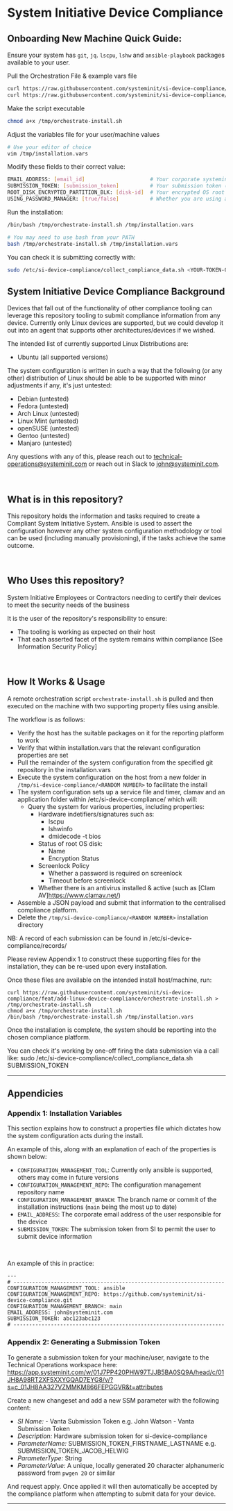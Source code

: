 # System Initiative Device Compliance
## Onboarding New Machine Quick Guide:

Ensure your system has `git`, `jq`. `lscpu`, `lshw` and `ansible-playbook` packages available to your user.

Pull the Orchestration File & example vars file
```bash
curl https://raw.githubusercontent.com/systeminit/si-device-compliance/main/orchestrate-install.sh > /tmp/orchestrate-install.sh
curl https://raw.githubusercontent.com/systeminit/si-device-compliance/main/installation.vars.example > /tmp/installation.vars
```

Make the script executable
```bash
chmod a+x /tmp/orchestrate-install.sh 
```

Adjust the variables file for your user/machine values
```bash
# Use your editor of choice
vim /tmp/installation.vars
```

Modify these fields to their correct value:
```bash
EMAIL_ADDRESS: [email_id]                     # Your corporate systeminit.com email id
SUBMISSION_TOKEN: [submission_token]          # Your submission token (or path to a single-line file containing it) # Appendix 2 - Generating a Submission Token
ROOT_DISK_ENCRYPTED_PARTITION_BLK: [disk-id]  # Your encrypted OS root disk blk
USING_PASSWORD_MANAGER: [true/false]          # Whether you are using a password manager
```

Run the installation:
```bash
/bin/bash /tmp/orchestrate-install.sh /tmp/installation.vars

# You may need to use bash from your PATH
bash /tmp/orchestrate-install.sh /tmp/installation.vars
```

You can check it is submitting correctly with:
```bash
sudo /etc/si-device-compliance/collect_compliance_data.sh <YOUR-TOKEN-OR-PATH>
```

## System Initiative Device Compliance Background

Devices that fall out of the functionality of other compliance tooling can leverage this repository tooling to submit compliance information from any device. Currently only Linux devices are supported, but we could develop it out into an agent that supports other architectures/devices if we wished.

The intended list of currently supported Linux Distributions are:
* Ubuntu (all supported versions)

The system configuration is written in such a way that the following (or any other) distribution of Linux should be able to be supported with minor adjustments if any, it's just untested:
* Debian (untested)
* Fedora (untested)
* Arch Linux (untested)
* Linux Mint (untested)
* openSUSE (untested)
* Gentoo (untested)
* Manjaro (untested)

Any questions with any of this, please reach out to [technical-operations@systeminit.com](mailto:technical-operations@systeminit.com) or reach out in Slack to john@systeminit.com.

<br/>

## What is in this repository?

This repository holds the information and tasks required to create a Compliant System Initiative System. Ansible is used to assert the configuration however any other system configuration methodology or tool can be used (including manually provisioning), if the tasks achieve the same outcome.

<br/>

## Who Uses this repository?

System Initiative Employees or Contractors needing to certify their devices to meet the security needs of the business

It is the user of the repository's responsibility to ensure:
- The tooling is working as expected on their host
- That each asserted facet of the system remains within compliance [See Information Security Policy]

<br/>

## How It Works & Usage
A remote orchestration script `orchestrate-install.sh` is pulled and then executed on the machine with two supporting property files using ansible. 

The workflow is as follows:
- Verify the host has the suitable packages on it for the reporting platform to work
- Verify that within installation.vars that the relevant configuration properties are set
- Pull the remainder of the system configuration from the specified git repository in the installation.vars
- Execute the system configuration on the host from a new folder in `/tmp/si-device-compliance/<RANDOM NUMBER>` to facilitate the install
- The system configuration sets up a service file and timer, clamav and an application folder within /etc/si-device-compliance/ which will:
  - Query the system for various properties, including properties:
    - Hardware indetifiers/signatures such as:
        - lscpu 
        - lshwinfo
        - dmidecode -t bios
    - Status of root OS disk:
        - Name
        - Encryption Status
    - Screenlock Policy
      - Whether a password is required on screenlock
      - Timeout before screenlock
    - Whether there is an antivirus installed & active (such as [Clam AV]https://www.clamav.net/)
- Assemble a JSON payload and submit that information to the centralised compliance platform. 
- Delete the `/tmp/si-device-compliance/<RANDOM NUMBER>` installation directory

NB: A record of each submission can be found in /etc/si-device-compliance/records/

Please review Appendix 1 to construct these supporting files for the installation, they can be re-used upon every installation.

Once these files are available on the intended install host/machine, run:
```
curl https://raw.githubusercontent.com/systeminit/si-device-compliance/feat/add-linux-device-compliance/orchestrate-install.sh > /tmp/orchestrate-install.sh
chmod a+x /tmp/orchestrate-install.sh
/bin/bash /tmp/orchestrate-install.sh /tmp/installation.vars
```

Once the installation is complete, the system should be reporting into the chosen compliance platform. 

You can check it's working by one-off firing the data submission via a call like:
sudo /etc/si-device-compliance/collect_compliance_data.sh SUBMISSION_TOKEN 

<hr/>

## Appendicies

### Appendix 1: Installation Variables
This section explains how to construct a properties file which dictates how the system configuration acts during the install.

An example of this, along with an explanation of each of the properties is shown below:

*  `CONFIGURATION_MANAGEMENT_TOOL`: Currently only ansible is supported, others may come in future versions
*  `CONFIGURATION_MANAGEMENT_REPO`: The configuration management repository name
*  `CONFIGURATION_MANAGEMENT_BRANCH`: The branch name or commit of the installation instructions (`main` being the most up to date)
*  `EMAIL_ADDRESS`: The corporate email address of the user responsible for the device
*  `SUBMISSION_TOKEN`: The submission token from SI to permit the user to submit device information

<br/>

An example of this in practice:
```
---
# --------------------------------------------------------------------
CONFIGURATION_MANAGEMENT_TOOL: ansible
CONFIGURATION_MANAGEMENT_REPO: https://github.com/systeminit/si-device-compliance.git
CONFIGURATION_MANAGEMENT_BRANCH: main
EMAIL_ADDRESS: john@systeminit.com
SUBMISSION_TOKEN: abc123abc123
# --------------------------------------------------------------------
```

### Appendix 2: Generating a Submission Token
To generate a submission token for your machine/user, navigate to the Technical Operations workspace here:
https://app.systeminit.com/w/01J7PP420PHW97TJJB5BA0SQ9A/head/c/01JH8A98RT2XF5XXYGQAD7EYG8/v/?s=c_01JH8AA327VZMMKM866FEPGGVR&t=attributes

Create a new changeset and add a new SSM parameter with the following content:
* *SI Name:* <firstname> <lastname> - Vanta Submission Token e.g. John Watson - Vanta Submission Token
* *Description:* Hardware submission token for si-device-compliance
* *ParameterName:* SUBMISSION_TOKEN_FIRSTNAME_LASTNAME e.g. SUBMISSION_TOKEN_JACOB_HELWIG
* *ParameterType:* String
* *ParameterValue:* A unique, locally generated 20 character alphanumeric password from `pwgen 20` or similar

And request apply. Once applied it will then automatically be accepted by the compliance platform when attempting to submit data for your device.

<hr/>
